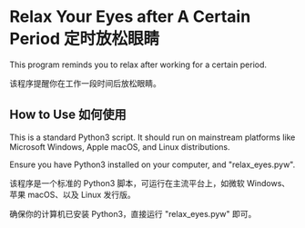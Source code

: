 # Relax Your Eyes after A Certain Period 定时放松眼睛

This program reminds you to relax after working for a certain period.

该程序提醒你在工作一段时间后放松眼睛。

## How to Use 如何使用

This is a standard Python3 script. It should run on mainstream platforms like Microsoft Windows, Apple macOS, and Linux distributions.

Ensure you have Python3 installed on your computer, and "relax_eyes.pyw".

该程序是一个标准的 Python3 脚本，可运行在主流平台上，如微软 Windows、苹果 macOS、以及 Linux 发行版。

确保你的计算机已安装 Python3，直接运行 "relax_eyes.pyw" 即可。

